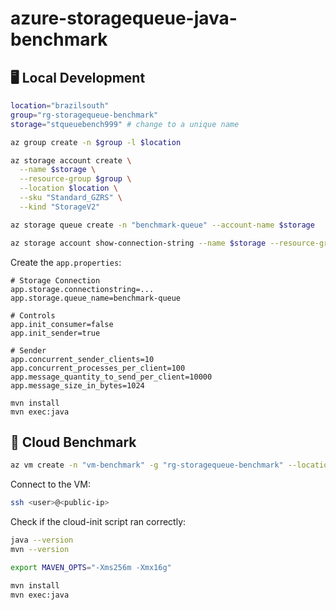 # azure-storagequeue-java-benchmark

## 🖥️ Local Development

```sh
location="brazilsouth"
group="rg-storagequeue-benchmark"
storage="stqueuebench999" # change to a unique name

az group create -n $group -l $location

az storage account create \
  --name $storage \
  --resource-group $group \
  --location $location \
  --sku "Standard_GZRS" \
  --kind "StorageV2"

az storage queue create -n "benchmark-queue" --account-name $storage

az storage account show-connection-string --name $storage --resource-group $group --query connectionString --output tsv
```

Create the `app.properties`:

```properties
# Storage Connection
app.storage.connectionstring=...
app.storage.queue_name=benchmark-queue

# Controls
app.init_consumer=false
app.init_sender=true

# Sender
app.concurrent_sender_clients=10
app.concurrent_processes_per_client=100
app.message_quantity_to_send_per_client=10000
app.message_size_in_bytes=1024
```

```
mvn install
mvn exec:java
```

## 🚀 Cloud Benchmark

```sh
az vm create -n "vm-benchmark" -g "rg-storagequeue-benchmark" --location "brazilsouth" --image "UbuntuLTS" --custom-data cloud-init.sh --size "Standard_D8s_v4" --public-ip-sku "Standard"
```

Connect to the VM:

```sh
ssh <user>@<public-ip>
```

Check if the cloud-init script ran correctly:

```sh
java --version
mvn --version
```

```sh
export MAVEN_OPTS="-Xms256m -Xmx16g"
```

```sh
mvn install
mvn exec:java
```